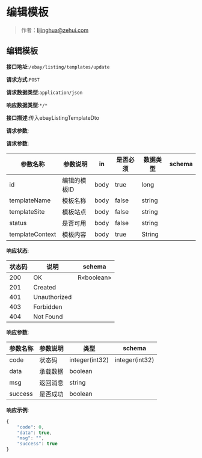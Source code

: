 # 编辑模板

> 作者：lijinghua@zehui.com

## 编辑模板


**接口地址**:`/ebay/listing/templates/update`


**请求方式**:`POST`


**请求数据类型**:`application/json`


**响应数据类型**:`*/*`


**接口描述**:传入ebayListingTemplateDto


**请求参数**:


**请求参数**:

| 参数名称 | 参数说明 | in    | 是否必须 | 数据类型 | schema |
| -------- | -------- | ----- | -------- | -------- | ------ |
|id|编辑的模板ID|body|true|long||
|templateName|模板名称|body|false|string||
|templateSite|模板站点|body|false|string||
|status|是否可用|body|false|string||
|templateContext|模板内容|body|true|String||


**响应状态**:


| 状态码 | 说明 | schema |
| -------- | -------- | ----- |
|200|OK|R«boolean»|
|201|Created||
|401|Unauthorized||
|403|Forbidden||
|404|Not Found|||


**响应参数**:


| 参数名称 | 参数说明 | 类型 | schema |
| -------- | -------- | ----- |----- |
|code|状态码|integer(int32)|integer(int32)|
|data|承载数据|boolean||
|msg|返回消息|string||
|success|是否成功|boolean|||


**响应示例**:
```javascript
{
	"code": 0,
	"data": true,
	"msg": "",
	"success": true
}
```